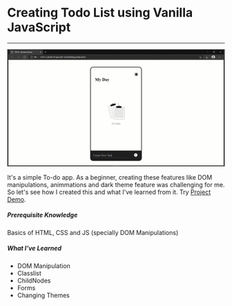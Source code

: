 # Creating Todo List using Vanilla JavaScript  
---
[![Project Banner](./assets/demo.gif "Click To View Demo")](https://karan-kmr.github.io/To-Do-List/)

It's a simple To-do app. As a beginner, creating these features like DOM manipulations, animmations and dark theme feature was challenging for me. So let's see how I created this and what I've learned from it. Try [Project Demo](https://karan-kmr.github.io/To-Do-List/).

##### Prerequisite Knowledge
Basics of HTML, CSS and JS (specially DOM Manipulations)

##### What I've Learned

+ DOM Manipulation
+ Classlist 
+ ChildNodes
+ Forms
+ Changing Themes 
